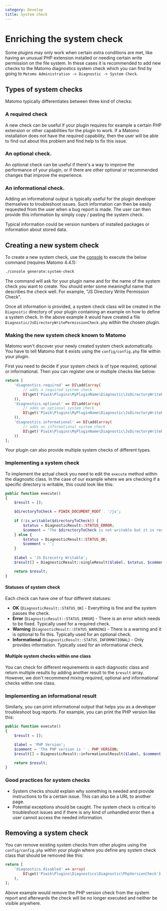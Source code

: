 ```yaml
---
category: Develop
title: System check
---
```

# Enriching the system check

Some plugins may only work when certain extra conditions are met, like having an unusual PHP extension installed or needing certain write permission on the file system. In these cases it is recommended to add new checks to the Matomo diagnostics system check which you can find by going to `Matomo Administration -> Diagnostic -> System Check`. 

## Types of system checks 

Matomo typically differentiates between three kind of checks:

### A required check

A new check can be useful if your plugin requires for example a certain PHP extension or other capabilities for the plugin to work. If a Matomo installation does not have the required capability, then the user will be able to find out about this problem and find help to fix this issue.

### An optional check.

An optional check can be useful if there's a way to improve the performance of your plugin, or if there are other optional or recommended changes that improve the experience.

### An informational check.

Adding an informational output is typically useful for the plugin developer themselves to troubleshoot issues. Such information can then be easily requested from the user when a bug report is made. The user can then provide this information by simply copy / pasting the system check.

Typical information could be version numbers of installed packages or information about stored data.

## Creating a new system check

To create a new system check, use the [console](/guides/piwik-on-the-command-line) to execute the below command (requires Matomo 4.4.1):

```bash
./console generate:system-check
```

The command will ask for your plugin name and for the name of the system check you want to create. You should enter some meaningful name that describes the check well. For example, "JS Directory Write Permission Check".

Once all information is provided, a system check class will be created in the `Diagnostic` directory of your plugin containing an example on how to define a system check. In the above example it would have created a file `Diagnostic/JsDirectoryWritePermissionCheck.php` within the chosen plugin.

### Making the new system check known to Matomo

Matomo won't discover your newly created system check automatically. You have to tell Matomo that it exists using the `config/config.php` file within your plugin. 

First you need to decide if your system check is of type required, optional or informational. Then you can register one or multiple checks like below:

```php
return [
    'diagnostics.required' => DI\add(array(
        // adds a required system check
        DI\get('Piwik\Plugins\MyPluginName\Diagnostic\JsDirectoryWritePermissionCheck'),
    )),
    'diagnostics.optional' => DI\add(array(
        // adds an optional system check
        DI\get('Piwik\Plugins\MyPluginName\Diagnostic\JsDirectoryWritePermissionCheck'),
    )),
    'diagnostics.informational' => DI\add(array(
        // adds an informational system check
        DI\get('Piwik\Plugins\MyPluginName\Diagnostic\JsDirectoryWritePermissionCheck'),
    ))
];
```

Your plugin can also provide multiple system checks of different types.

### Implementing a system check

To implement the actual check you need to edit the `execute` method within the diagnostic class. In the case of our example where we are checking if a specific directory is writable, this could look like this:

```php
public function execute()
{
    $result = [];

    $directoryToCheck = PIWIK_DOCUMENT_ROOT . '/js';
    
    if (!is_writable($directoryToCheck)) {
        $status = DiagnosticResult::STATUS_ERROR; 
        $comment = "The $directoryToCheck is not writable but it is required because ... To make this directory writable execute ...";
    } else {
        $status = DiagnosticResult::STATUS_OK;
        $comment = '';
    }
    
    $label = 'JS Direcotry Writable';
    $result[] = DiagnosticResult::singleResult($label, $status, $comment);

    return $result;
}
```

#### Statuses of system check

Each check can have one of four different statuses:

* **OK** (`DiagnosticResult::STATUS_OK`) - Everything is fine and the system passes the check.
* **Error** (`DiagnosticResult::STATUS_ERROR`) - There is an error which needs to be fixed. Typically used for a required check.
* **Warning** (`DiagnosticResult::STATUS_WARNING`) - There is a warning and it is optional to fix this. Typically used for an optional check.
* **Informational** (`DiagnosticResult::STATUS_INFORMATIONAL`) - Only provides information. Typically used for an informational check.

#### Multiple system checks within one class

You can check for different requirements in each diagnostic class and return multiple results by adding another result to the `$result` array. However, we don't recommend mixing required, optional and informational checks within one class.

### Implementing an informational result

Similarly, you can print informational output that helps you as a developer troubleshoot bug reports. For example, you can print the PHP version like this:

```php
public function execute()
{
    $result = [];

    $label = 'PHP Version';
    $comment = 'The PHP version is ' . PHP_VERSION;
    $result[] = DiagnosticResult::informationalResult($label, $comment);

    return $result;
}
```

### Good practices for system checks

* System checks should explain why something is needed and provide instructions to fix a certain issue. This can also be a URL to another page.
* Potential exceptions should be caught. The system check is critical to troubleshoot issues and if there is any kind of unhandled error then a user cannot access the needed information.

## Removing a system check

You can remove existing system checks from other plugins using the `config/config.php` within your plugin where you define any system check class that should be removed like this:

```php
return [
    'diagnostics.disabled' => array(
        DI\get('Piwik\Plugins\Diagnostics\Diagnostic\PhpVersionCheck'),
    ),
];
```

Above example would remove the PHP version check from the system report and afterwards the check will be no longer executed and neither be visible anywhere.
